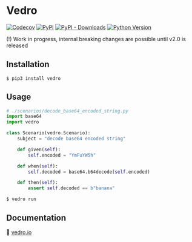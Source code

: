 # Vedro

[![Codecov](https://img.shields.io/codecov/c/github/nikitanovosibirsk/vedro/master.svg?style=flat-square)](https://codecov.io/gh/nikitanovosibirsk/vedro)
[![PyPI](https://img.shields.io/pypi/v/vedro.svg?style=flat-square)](https://pypi.python.org/pypi/vedro/)
[![PyPI - Downloads](https://img.shields.io/pypi/dm/vedro?style=flat-square)](https://pypi.python.org/pypi/vedro/)
[![Python Version](https://img.shields.io/pypi/pyversions/vedro.svg?style=flat-square)](https://pypi.python.org/pypi/vedro/)

(!) Work in progress, internal breaking changes are possible until v2.0 is released

## Installation

```shell
$ pip3 install vedro
```

## Usage

```python
# ./scenarios/decode_base64_encoded_string.py
import base64
import vedro

class Scenario(vedro.Scenario):
    subject = "decode base64 encoded string"

    def given(self):
        self.encoded = "YmFuYW5h"

    def when(self):
        self.decoded = base64.b64decode(self.encoded)

    def then(self):
        assert self.decoded == b"banana"
```

```shell
$ vedro run
```

## Documentation

🚀 [vedro.io](https://vedro.io/docs/quick-start)
